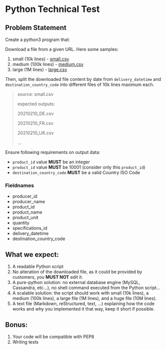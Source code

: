 # Python Technical Test

## Problem Statement

Create a python3 program that:

Download a file from a given URL.
Here some samples:
1. small (10k lines) - [small.csv](https://github.com/Connecting-Food/technical-test/raw/master/small.csv)
2. medium (100k lines) - [medium.csv](https://github.com/Connecting-Food/technical-test/raw/master/medium.csv)
3. large (1M lines) - [large.csv](https://github.com/Connecting-Food/technical-test/raw/master/large.csv)

Then, split the downloaded file content by date from `delivery_datetime` and `destination_country_code` into different files of 10k lines maximum each.

> source: small.csv
> 
> expected outputs:
> 
> 20210210_DE.csv
> 
> 20210210_FR.csv
> 
> 20210210_UK.csv
> 
> ...

Ensure following requirements on output data:
- `product_id` value **MUST** be an integer
- `product_id` value **MUST** be 10001 (consider only this `product_id`)
- `destination_country_code` **MUST** be a valid Country ISO Code

### Fieldnames

- producer_id
- producer_name
- product_id
- product_name
- product_unit
- quantity
- specifications_id
- delivery_datetime
- destination_country_code

## What we expect:

1. A readable Python script
2. No alteration of the downloaded file, as it could be provided by customers, you **MUST NOT** edit it.
3. A pure-python solution: no external database engine (MySQL, Cassandra, etc...), no shell command executed from the Python script...
4. A scalable solution: the script should work with small (10k lines), a medium (100k lines), a large file (1M lines), and a huge file (10M lines).
5. A text file (Markdown, reStructured, text, ...)  explaining how the code works and why you implemented it that way, keep it short if possible.

## Bonus:

1. Your code will be compatible with PEP8
2. Writing tests
